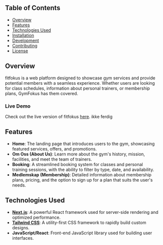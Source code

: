 ## Table of Contents

- [Overview](#overview)
- [Features](#features)
- [Technologies Used](#technologies-used)
- [Installation](#installation)
- [Development](#development)
- [Contributing](#contributing)
- [License](#license)

## Overview

fitfokus is a web platform designed to showcase gym services and provide potential members with a seamless experience. Whether users are looking for class schedules, information about personal trainers, or membership plans, GymFokus has them covered.

### Live Demo

Check out the live version of fitfokus [here](#). ikke ferdig

## Features

- **Home**: The landing page that introduces users to the gym, showcasing featured services, offers, and promotions.
- **Om Oss (About Us)**: Learn more about the gym's history, mission, facilities, and meet the team of trainers.
- **Booking**: A streamlined booking system for classes and personal training sessions, with the ability to filter by type, date, and availability.
- **Medlemskap (Membership)**: Detailed information about membership plans, pricing, and the option to sign up for a plan that suits the user's needs.


## Technologies Used

- **[Next.js](https://nextjs.org/)**: A powerful React framework used for server-side rendering and optimized performance.
- **[Tailwind CSS](https://tailwindcss.com/)**: A utility-first CSS framework to rapidly build custom designs.
- **JavaScript/React**: Front-end JavaScript library used for building user interfaces.
